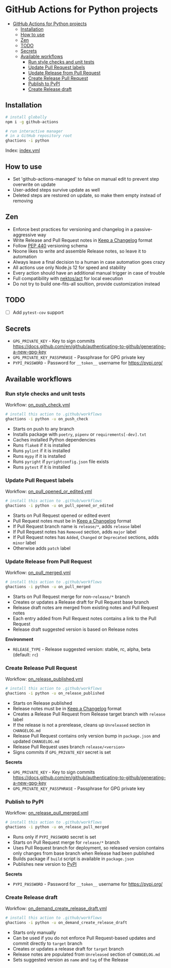 # GitHub Actions for Python projects

- [GitHub Actions for Python projects](#github-actions-for-python-projects)
  - [Installation](#installation)
  - [How to use](#how-to-use)
  - [Zen](#zen)
  - [TODO](#todo)
  - [Secrets](#secrets)
  - [Available workflows](#available-workflows)
    - [Run style checks and unit tests](#run-style-checks-and-unit-tests)
    - [Update Pull Request labels](#update-pull-request-labels)
    - [Update Release from Pull Request](#update-release-from-pull-request)
    - [Create Release Pull Request](#create-release-pull-request)
    - [Publish to PyPI](#publish-to-pypi)
    - [Create Release draft](#create-release-draft)

## Installation

```bash
# install globally
npm i -g github-actions

# run interactive manager
# in a GitHub repository root
ghactions -i python
```

Index: [index.yml](./index.yml)

## How to use
- Set 'github-actions-managed' to false on manual edit to prevent step overwrite on update
- User-added steps survive update as well
- Deleted steps are restored on update, so make them empty instead of removing

## Zen
- Enforce best practices for versioning and changelog in a passive-aggressive way
- Write Release and Pull Request notes in [Keep a Changelog](https://keepachangelog.com/en/1.0.0/) format
- Follow [PEP 440](https://www.python.org/dev/peps/pep-0440/) versioning schema
- Noone likes to write and assemble Release notes, so leave it to automation
- Always leave a final decision to a human in case automation goes crazy
- All actions use only Node.js 12 for speed and stability
- Every action should have an additional manual trigger in case of trouble
- Full compatibility with [nektos/act](https://github.com/nektos/act) for local execution
- Do not try to build one-fits-all soultion, provide customization instead

## TODO
- [ ] Add `pytest-cov` support

## Secrets
- `GPG_PRIVATE_KEY` - Key to sign commits https://docs.github.com/en/github/authenticating-to-github/generating-a-new-gpg-key
- `GPG_PRIVATE_KEY_PASSPHRASE` - Passphrase for GPG private key
- `PYPI_PASSWORD` - Password for `__token__` username for https://pypi.org/

## Available workflows
### Run style checks and unit tests
Workflow: [on_push_check.yml](./on_push_check.yml)

```bash
# install this action to .github/workflows
ghactions -i python -u on_push_check
```

- Starts on push to any branch
- Installs package with `poetry`, `pipenv` or `requirements[-dev].txt`
- Caches installed Python dependencies
- Runs `flake8` if it is installed
- Runs `pylint` if it is installed
- Runs `mypy` if it is installed
- Runs `pyright` if `pyrightconfig.json` file exists
- Runs `pytest` if it is installed


### Update Pull Request labels
Workflow: [on_pull_opened_or_edited.yml](./on_pull_opened_or_edited.yml)

```bash
# install this action to .github/workflows
ghactions -i python -u on_pull_opened_or_edited
```

- Starts on Pull Request opened or edited event
- Pull Request notes must be in [Keep a Changelog](https://keepachangelog.com/en/1.0.0/) format
- If Pull Request branch name is `release/*`, adds `release` label
- If Pull Request notes has `Removed` section, adds `major` label
- If Pull Request notes has `Added`, `Changed` or `Deprecated` sections, adds `minor` label
- Otherwise adds `patch` label


### Update Release from Pull Request
Workflow: [on_pull_merged.yml](./on_pull_merged.yml)

```bash
# install this action to .github/workflows
ghactions -i python -u on_pull_merged
```

- Starts on Pull Request merge for non-`release/*` branch
- Creates or updates a Release draft for Pull Request base branch
- Release draft notes are merged from existing notes and Pull Request notes
- Each entry added from Pull Request notes contains a link to the Pull Request
- Release draft suggested version is based on Release notes

**Environment**

- `RELEASE_TYPE` - Release suggested version: stable, rc, alpha, beta (default: `rc`)


### Create Release Pull Request
Workflow: [on_release_published.yml](./on_release_published.yml)

```bash
# install this action to .github/workflows
ghactions -i python -u on_release_published
```

- Starts on Release published
- Release notes must be in [Keep a Changelog](https://keepachangelog.com/en/1.0.0/) format
- Creates a Release Pull Request from Release target branch with `release` label
- If the release is not a prerelease, cleans up `Unreleased` section in `CHANGELOG.md`
- Release Pull Request contains only version bump in `package.json` and updated `CHANGELOG.md`
- Release Pull Request uses branch `release/<version>`
- Signs commits if `GPG_PRIVATE_KEY` secret is set

**Secrets**

- `GPG_PRIVATE_KEY` - Key to sign commits https://docs.github.com/en/github/authenticating-to-github/generating-a-new-gpg-key
- `GPG_PRIVATE_KEY_PASSPHRASE` - Passphrase for GPG private key


### Publish to PyPI
Workflow: [on_release_pull_merged.yml](./on_release_pull_merged.yml)

```bash
# install this action to .github/workflows
ghactions -i python -u on_release_pull_merged
```

- Runs only if `PYPI_PASSWORD` secret is set
- Starts on Pull Request merge for `release/*` branch
- Uses Pull Request branch for deployment, so released version contains only changes
  from base branch when Release had been published
- Builds package if `build` script is available in `package.json`
- Publishes new version to [PyPI](https://pypi.org/)

**Secrets**

- `PYPI_PASSWORD` - Password for `__token__` username for https://pypi.org/


### Create Release draft
Workflow: [on_demand_create_release_draft.yml](./on_demand_create_release_draft.yml)

```bash
# install this action to .github/workflows
ghactions -i python -u on_demand_create_release_draft
```

- Starts only manually
- Can be used if you do not enforce Pull Request-based updates and commit directly to `target` branch
- Creates or updates a release draft for `target` branch
- Release notes are populated from `Unreleased` section of `CHANGELOG.md`
- Sets suggested version as `name` and `tag` of the Release

